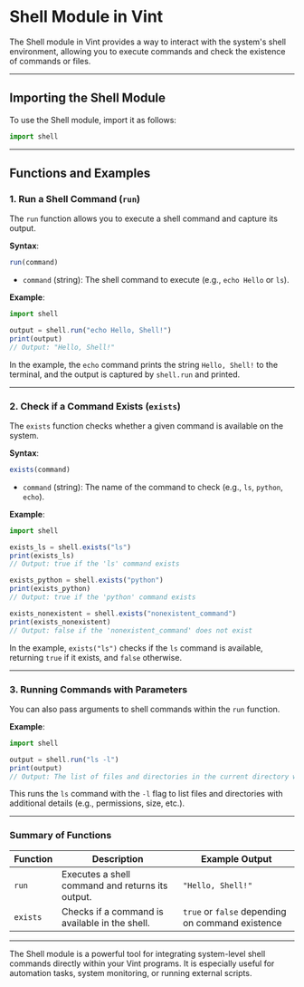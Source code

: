 # Shell Module in Vint

The Shell module in Vint provides a way to interact with the system's shell environment, allowing you to execute commands and check the existence of commands or files.

---

## Importing the Shell Module

To use the Shell module, import it as follows:

```js
import shell
```

---

## Functions and Examples

### 1. Run a Shell Command (`run`)
The `run` function allows you to execute a shell command and capture its output.

**Syntax**:
```js
run(command)
```

- `command` (string): The shell command to execute (e.g., `echo Hello` or `ls`).

**Example**:
```js
import shell

output = shell.run("echo Hello, Shell!")
print(output)
// Output: "Hello, Shell!"
```

In the example, the `echo` command prints the string `Hello, Shell!` to the terminal, and the output is captured by `shell.run` and printed.

---

### 2. Check if a Command Exists (`exists`)
The `exists` function checks whether a given command is available on the system.

**Syntax**:
```js
exists(command)
```

- `command` (string): The name of the command to check (e.g., `ls`, `python`, `echo`).

**Example**:
```js
import shell

exists_ls = shell.exists("ls")
print(exists_ls)
// Output: true if the 'ls' command exists

exists_python = shell.exists("python")
print(exists_python)
// Output: true if the 'python' command exists

exists_nonexistent = shell.exists("nonexistent_command")
print(exists_nonexistent)
// Output: false if the 'nonexistent_command' does not exist
```

In the example, `exists("ls")` checks if the `ls` command is available, returning `true` if it exists, and `false` otherwise.

---

### 3. Running Commands with Parameters
You can also pass arguments to shell commands within the `run` function.

**Example**:
```js
import shell

output = shell.run("ls -l")
print(output)
// Output: The list of files and directories in the current directory with detailed info.
```

This runs the `ls` command with the `-l` flag to list files and directories with additional details (e.g., permissions, size, etc.).

---

### Summary of Functions

| Function          | Description                                    | Example Output                              |
|-------------------|------------------------------------------------|---------------------------------------------|
| `run`             | Executes a shell command and returns its output. | `"Hello, Shell!"`                           |
| `exists`          | Checks if a command is available in the shell.  | `true` or `false` depending on command existence |

---

The Shell module is a powerful tool for integrating system-level shell commands directly within your Vint programs. It is especially useful for automation tasks, system monitoring, or running external scripts.